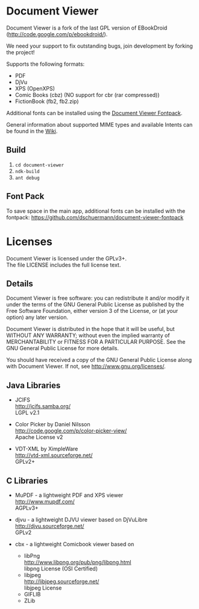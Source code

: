 # Document Viewer

Document Viewer is a fork of the last GPL version of EBookDroid (http://code.google.com/p/ebookdroid/).

We need your support to fix outstanding bugs, join development by forking the project!

Supports the following formats:
* PDF
* DjVu
* XPS (OpenXPS)
* Comic Books (cbz) (NO support for cbr (rar compressed))
* FictionBook (fb2, fb2.zip)

Additional fonts can be installed using the [Document Viewer Fontpack](https://github.com/dschuermann/document-viewer-fontpack).

General information about supported MIME types and available Intents can be found in the [Wiki](https://github.com/dschuermann/document-viewer/wiki).

## Build

1. ``cd document-viewer``
2. ``ndk-build``
3. ``ant debug``

## Font Pack

To save space in the main app, additional fonts can be installed with the fontpack: https://github.com/dschuermann/document-viewer-fontpack

# Licenses
Document Viewer is licensed under the GPLv3+.  
The file LICENSE includes the full license text.

## Details
Document Viewer is free software: you can redistribute it and/or modify
it under the terms of the GNU General Public License as published by
the Free Software Foundation, either version 3 of the License, or
(at your option) any later version.

Document Viewer is distributed in the hope that it will be useful,
but WITHOUT ANY WARRANTY; without even the implied warranty of
MERCHANTABILITY or FITNESS FOR A PARTICULAR PURPOSE.  See the
GNU General Public License for more details.

You should have received a copy of the GNU General Public License
along with Document Viewer.  If not, see <http://www.gnu.org/licenses/>.

## Java Libraries
* JCIFS  
  http://jcifs.samba.org/  
  LGPL v2.1

* Color Picker by Daniel Nilsson  
  http://code.google.com/p/color-picker-view/  
  Apache License v2

* VDT-XML by XimpleWare  
  http://vtd-xml.sourceforge.net/  
  GPLv2+


## C Libraries

* MuPDF - a lightweight PDF and XPS viewer   
  http://www.mupdf.com/  
  AGPLv3+

* djvu - a lightweight DJVU viewer based on DjVuLibre  
  http://djvu.sourceforge.net/  
  GPLv2

* cbx - a lightweight Comicbook viewer based on   
    - libPng  
    http://www.libpng.org/pub/png/libpng.html  
    libpng License (OSI Certified)
    - libjpeg  
    http://libjpeg.sourceforge.net/  
    libjpeg License
    - GIFLIB
    - ZLib   
